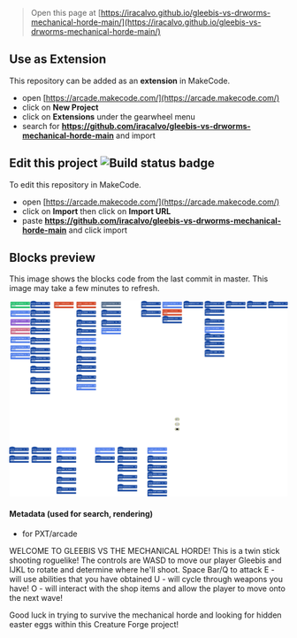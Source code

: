  


> Open this page at [https://iracalvo.github.io/gleebis-vs-drworms-mechanical-horde-main/](https://iracalvo.github.io/gleebis-vs-drworms-mechanical-horde-main/)

## Use as Extension

This repository can be added as an **extension** in MakeCode.

* open [https://arcade.makecode.com/](https://arcade.makecode.com/)
* click on **New Project**
* click on **Extensions** under the gearwheel menu
* search for **https://github.com/iracalvo/gleebis-vs-drworms-mechanical-horde-main** and import

## Edit this project ![Build status badge](https://github.com/iracalvo/gleebis-vs-drworms-mechanical-horde-main/workflows/MakeCode/badge.svg)

To edit this repository in MakeCode.

* open [https://arcade.makecode.com/](https://arcade.makecode.com/)
* click on **Import** then click on **Import URL**
* paste **https://github.com/iracalvo/gleebis-vs-drworms-mechanical-horde-main** and click import

## Blocks preview

This image shows the blocks code from the last commit in master.
This image may take a few minutes to refresh.

![A rendered view of the blocks](https://github.com/iracalvo/gleebis-vs-drworms-mechanical-horde-main/raw/master/.github/makecode/blocks.png)

#### Metadata (used for search, rendering)

* for PXT/arcade
<script src="https://makecode.com/gh-pages-embed.js"></script><script>makeCodeRender("{{ site.makecode.home_url }}", "{{ site.github.owner_name }}/{{ site.github.repository_name }}");</script>


WELCOME TO GLEEBIS VS THE MECHANICAL HORDE!
This is a twin stick shooting roguelike! The controls are WASD to move our player Gleebis and IJKL to rotate and determine where he'll shoot.
Space Bar/Q to attack
E - will use abilities that you have obtained
U - will cycle through weapons you have!
O - will interact with the shop items and allow the player to move onto the next wave!

Good luck in trying to survive the mechanical horde and looking for hidden easter eggs within this Creature Forge project!
